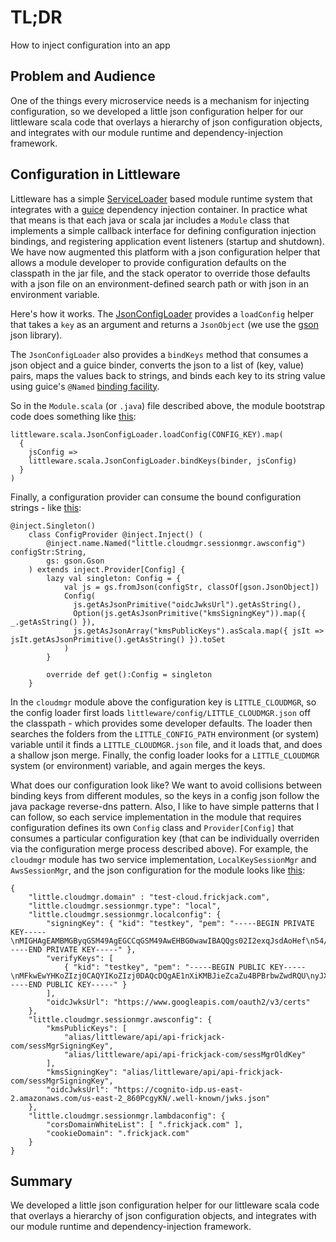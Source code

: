 # TL;DR

How to inject configuration into an app

## Problem and Audience

One of the things every microservice needs is a mechanism
for injecting configuration, so we developed a little json configuration helper for our littleware scala code that overlays a hierarchy of json configuration objects, and integrates with our module runtime and dependency-injection framework.


## Configuration in Littleware

Littleware has a simple [ServiceLoader](https://docs.oracle.com/en/java/javase/11/docs/api/java.base/java/util/ServiceLoader.html) based module runtime system
that integrates with a [guice](https://github.com/google/guice) dependency injection container.  In practice what that means is that each java or scala jar includes a `Module` class that implements a simple callback interface for defining configuration injection bindings, and registering application event listeners (startup and shutdown).  We have now augmented this platform with a json configuration helper that allows a module developer to provide configuration defaults on the classpath in the jar file, and the stack operator to override those defaults with a json file on an environment-defined search path or with json in an environment variable.

Here's how it works.  The [JsonConfigLoader](https://github.com/frickjack/littleware/blob/main/littleScala/src/main/scala/littleware/scala/JsonConfigLoader.scala) provides a `loadConfig` helper that takes a `key` as an argument and returns a `JsonObject` (we use the [gson](https://github.com/google/gson) json library).  

The `JsonConfigLoader` also provides a `bindKeys` method that consumes a json object and a guice binder, converts the json to a list of (key, value) pairs, maps the values back to strings, and binds each key to its string value using guice's `@Named` [binding facility](https://github.com/google/guice/wiki/BindingAnnotations#named).

So in the `Module.scala` (or `.java`) file described above, the module bootstrap code does something like [this](https://github.com/frickjack/littleware/blob/main/littleAudit/src/main/scala/littleware/cloudmgr/service/littleModule/AppModuleFactory.scala):
```
littleware.scala.JsonConfigLoader.loadConfig(CONFIG_KEY).map(
  {
    jsConfig =>
    littleware.scala.JsonConfigLoader.bindKeys(binder, jsConfig)
  }
)
```

Finally, a configuration provider can consume the bound configuration strings - like [this](https://github.com/frickjack/littleware/blob/main/littleAudit/src/main/scala/littleware/cloudmgr/service/internal/AwsSessionMgr.scala):
```
@inject.Singleton()
    class ConfigProvider @inject.Inject() (
        @inject.name.Named("little.cloudmgr.sessionmgr.awsconfig") configStr:String,
        gs: gson.Gson
    ) extends inject.Provider[Config] {
        lazy val singleton: Config = {
            val js = gs.fromJson(configStr, classOf[gson.JsonObject])
            Config(
              js.getAsJsonPrimitive("oidcJwksUrl").getAsString(),
              Option(js.getAsJsonPrimitive("kmsSigningKey")).map({ _.getAsString() }),
              js.getAsJsonArray("kmsPublicKeys").asScala.map({ jsIt => jsIt.getAsJsonPrimitive().getAsString() }).toSet
            )
        }

        override def get():Config = singleton
    }

```

In the `cloudmgr` module above the configuration key is `LITTLE_CLOUDMGR`, so the config loader first loads
`littleware/config/LITTLE_CLOUDMGR.json` off the classpath - which provides some developer defaults.  The loader then searches the folders from the `LITTLE_CONFIG_PATH` environment (or system) variable until it finds a `LITTLE_CLOUDMGR.json` file, and it loads that, and does a shallow json merge.  Finally, the config loader looks for a `LITTLE_CLOUDMGR` system (or environment) variable, and again merges the keys.

What does our configuration look like?  We want to avoid collisions between binding keys from different modules, so the keys in a config json follow the java package reverse-dns pattern.  Also, I like to have simple patterns that I can follow, so each service implementation in the module that requires configuration defines its own `Config` class and `Provider[Config]` that consumes a particular configuration key (that can be individually overriden via the configuration merge process described above).  For example, the `cloudmgr` module has two service implementation, `LocalKeySessionMgr` and `AwsSessionMgr`, and the json configuration for the module looks like [this](https://github.com/frickjack/littleware/blob/main/littleAudit/src/main/resources/littleware/config/LITTLE_CLOUDMGR.json):
```
{
    "little.cloudmgr.domain" : "test-cloud.frickjack.com",
    "little.cloudmgr.sessionmgr.type": "local",
    "little.cloudmgr.sessionmgr.localconfig": {
        "signingKey": { "kid": "testkey", "pem": "-----BEGIN PRIVATE KEY-----\nMIGHAgEAMBMGByqGSM49AgEGCCqGSM49AwEHBG0wawIBAQQgs02I2exqJsdAoHef\n54/cjmlRvww903MKp0AOPqlRRXqhRANCAATWdeIowEmJ5lxpm7gE8GtvBnB1FBTI\nlcZHdD1FPM90oeEAraGGtnluYYEdPiJP3r29n3qFcGTgvqDAE49bc4om\n-----END PRIVATE KEY-----" }, 
        "verifyKeys": [ 
            { "kid": "testkey", "pem": "-----BEGIN PUBLIC KEY-----\nMFkwEwYHKoZIzj0CAQYIKoZIzj0DAQcDQgAE1nXiKMBJieZcaZu4BPBrbwZwdRQU\nyJXGR3Q9RTzPdKHhAK2hhrZ5bmGBHT4iT969vZ96hXBk4L6gwBOPW3OKJg==\n-----END PUBLIC KEY-----" } 
        ],
        "oidcJwksUrl": "https://www.googleapis.com/oauth2/v3/certs" 
    }, 
    "little.cloudmgr.sessionmgr.awsconfig": {
        "kmsPublicKeys": [ 
            "alias/littleware/api/api-frickjack-com/sessMgrSigningKey", 
            "alias/littleware/api/api-frickjack-com/sessMgrOldKey" 
        ], 
        "kmsSigningKey": "alias/littleware/api/api-frickjack-com/sessMgrSigningKey", 
        "oidcJwksUrl": "https://cognito-idp.us-east-2.amazonaws.com/us-east-2_860PcgyKN/.well-known/jwks.json"
    },
    "little.cloudmgr.sessionmgr.lambdaconfig": {
        "corsDomainWhiteList": [ ".frickjack.com" ],
        "cookieDomain": ".frickjack.com"
    }
}
```

## Summary

We developed a little json configuration helper for our littleware scala code that overlays a hierarchy of json configuration objects, and integrates with our module runtime and dependency-injection framework.